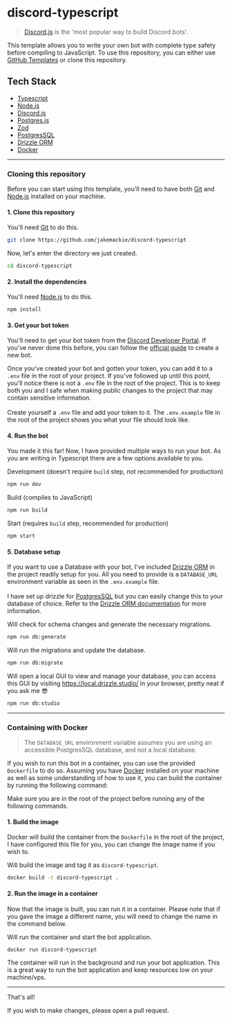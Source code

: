 # discord-typescript

> [Discord.js](https://discord.js.org/) is the 'most popular way to build Discord bots'.

This template allows you to write your own bot with complete type safety before compiling to JavaScript. To use this repository, you can either use [GitHub Templates](https://docs.github.com/en/issues/planning-and-tracking-with-projects/creating-projects/copying-an-existing-project) or clone this repository.

## Tech Stack

- [Typescript](https://www.typescriptlang.org/)
- [Node.js](https://nodejs.org/en/)
- [Discord.js](https://discord.js.org/)
- [Postgres.js](https://github.com/porsager/postgres)
- [Zod](https://zod.dev/)
- [PostgresSQL](https://www.postgresql.org/)
- [Drizzle ORM](https://orm.drizzle.team/)
- [Docker](https://www.docker.com/)

---

### Cloning this repository

Before you can start using this template, you'll need to have both [Git](https://git-scm.com/) and [Node.js](https://nodejs.org/en/) installed on your machine.

#### 1. Clone this repository

You'll need [Git](https://git-scm.com/) to do this.

```bash
git clone https://github.com/jakemackie/discord-typescript
```

Now, let's enter the directory we just created.

```bash
cd discord-typescript
```

#### 2. Install the dependencies

You'll need [Node.js](https://nodejs.org/en/) to do this.

```bash
npm install
```

#### 3. Get your bot token

You'll need to get your bot token from the [Discord Developer Portal](https://discord.com/developers/applications). If you've never done this before, you can follow the [official guide](https://discordjs.guide/preparations/setting-up-a-bot-application.html#creating-your-bot) to create a new bot.

Once you've created your bot and gotten your token, you can add it to a `.env` file in the root of your project. If you've followed up until this point, you'll notice there is not a `.env` file in the root of the project. This is to keep both you and I safe when making public changes to the project that may contain sensitive information.
<br />
<br />
Create yourself a `.env` file and add your token to it. The `.env.example` file in the root of the project shows you what your file should look like.

#### 4. Run the bot

You made it this far! Now, I have provided multiple ways to run your bot. As you are writing in Typescript there are a few options available to you.

Development (doesn't require `build` step, not recommended for production)

```bash
npm run dev
```

Build (compiles to JavaScript)

```bash
npm run build
```

Start (requires `build` step, recommended for production)

```bash
npm start
```

#### 5. Database setup

If you want to use a Database with your bot, I've included [Drizzle ORM](https://orm.drizzle.team/) in the project readily setup for you. All you need to provide is a `DATABASE_URL` environment variable as seen in the `.env.example` file.
<br />
<br />
I have set up drizzle for [PostgresSQL](https://www.postgresql.org/) but you can easily change this to your database of choice. Refer to the [Drizzle ORM documentation](https://orm.drizzle.team/docs/overview) for more information.

Will check for schema changes and generate the necessary migrations.

```bash
npm run db:generate
```

Will run the migrations and update the database.

```bash
npm run db:migrate
```

Will open a local GUI to view and manage your database, you can access this GUI by visiting https://local.drizzle.studio/ in your browser, pretty neat if you ask me 😎

```bash
npm run db:studio
```

---

### Containing with Docker

> The `DATABASE_URL` environment variable assumes you are using an accessible PostgresSQL database, and not a local database.

If you wish to run this bot in a container, you can use the provided `Dockerfile` to do so. Assuming you have [Docker](https://www.docker.com/) installed on your machine as well as some understanding of how to use it, you can build the container by running the following command:

Make sure you are in the root of the project before running any of the following commands.

#### 1. Build the image

Docker will build the container from the `Dockerfile` in the root of the project, I have configured this file for you, you can change the image name if you wish to.

Will build the image and tag it as `discord-typescript`.

```bash
docker build -t discord-typescript .
```

#### 2. Run the image in a container

Now that the image is built, you can run it in a container. Please note that if you gave the image a different name, you will need to change the name in the command below.

Will run the container and start the bot application.

```bash
docker run discord-typescript
```

The container will run in the background and run your bot application. This is a great way to run the bot application and keep resources low on your machine/vps.

---

That's all!

If you wish to make changes, please open a pull request.

